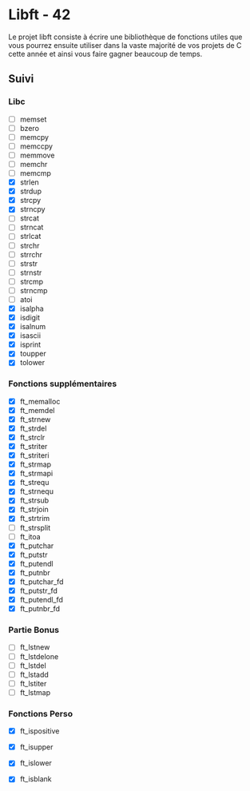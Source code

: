 # Libft - 42

Le projet libft consiste à écrire une bibliothèque de fonctions utiles que vous 
pourrez ensuite utiliser dans la vaste majorité de vos projets de C cette année
et ainsi vous faire gagner beaucoup de temps.

## Suivi

### Libc

* [ ] memset
* [ ] bzero
* [ ] memcpy
* [ ] memccpy
* [ ] memmove
* [ ] memchr
* [ ] memcmp
* [x] strlen
* [x] strdup
* [x] strcpy
* [x] strncpy
* [ ] strcat
* [ ] strncat
* [ ] strlcat
* [ ] strchr
* [ ] strrchr
* [ ] strstr
* [ ] strnstr
* [ ] strcmp
* [ ] strncmp
* [ ] atoi
* [x] isalpha
* [x] isdigit
* [x] isalnum
* [x] isascii
* [x] isprint
* [x] toupper
* [x] tolower

### Fonctions supplémentaires

* [x] ft_memalloc
* [x] ft_memdel
* [x] ft_strnew
* [x] ft_strdel
* [x] ft_strclr
* [x] ft_striter
* [x] ft_striteri
* [x] ft_strmap
* [x] ft_strmapi
* [x] ft_strequ
* [x] ft_strnequ
* [x] ft_strsub
* [x] ft_strjoin
* [x] ft_strtrim
* [ ] ft_strsplit
* [ ] ft_itoa
* [x] ft_putchar
* [x] ft_putstr
* [x] ft_putendl
* [x] ft_putnbr
* [x] ft_putchar_fd
* [x] ft_putstr_fd
* [x] ft_putendl_fd
* [x] ft_putnbr_fd

### Partie Bonus

* [ ] ft_lstnew
* [ ] ft_lstdelone
* [ ] ft_lstdel
* [ ] ft_lstadd
* [ ] ft_lstiter
* [ ] ft_lstmap

### Fonctions Perso

* [x] ft_ispositive
* [x] ft_isupper
* [x] ft_islower
* [x] ft_isblank

